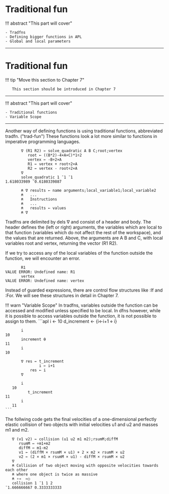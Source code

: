 # Traditional fun

!!! abstract "This part will cover"
    
    - Tradfns
    - Defining bigger functions in APL
    - Global and local parameters

---

# Traditional fun

!!! tip "Move this section to Chapter 7"

       This section should be introduced in Chapter 7

---

!!! abstract "This part will cover"

    - Traditional functions
    - Variable Scope

---

Another way of defining functions is using traditional functions, abbreviated tradfn. ("trad-fun") These functions look a lot more similar to functions in imperative programming languages.

```apl
       ∇ (R1 R2) ← solve_quadratic A B C;root;vertex 
          root ← ((B*2)-4×A×C)*1÷2
          vertex ← -B÷2×A
          R1 ← vertex + root÷2×A
          R2 ← vertex - root÷2×A
       ∇
       solve_quadratic 1 ¯1 ¯1
1.618033989 ¯0.6180339887

       ⍝ ∇ results ← name arguments;local_variable1;local_variable2
       ⍝   ...
       ⍝   Instructions
       ⍝   ...
       ⍝   results ← values
       ⍝ ∇
```

Tradfns are delimited by dels ∇ and consist of a header and body. The header defines the (left or right) arguments, the variables which are local to that function (variables which do not affect the rest of the workspace), and the values that are returned. Above, the arguments are A B and C, with local variables root and vertex, returning the vector (R1 R2).

If we try to access any of the local variables of the function outside the function, we will encounter an error. 

```apl
       R1
VALUE ERROR: Undefined name: R1
       vertex
VALUE ERROR: Undefined name: vertex
```

Instead of guarded expressions, there are control flow structures like :If and :For. We will see these structures in detail in Chapter 7.

!!! warn "Variable Scope"
	In tradfns, variables outside the function can be accessed and modified unless specified to be local. In dfns however, while it is possible to access variables outside the function, it is not possible to assign to them.
	```apl
	       i ← 10
	       d_increment ← {i←i+1 ⋄ i}
	
	       i
	10
	       increment ⍬
	11	
	       i
	10

	       ∇ res ← t_increment
      	           i ← i+1
	           res ← i
	       ∇

	       i
       10
              t_increment
	11
	       i
       11
	```

The follwing code gets the final velocities of a one-dimensional perfectly elastic collision of two objects with initial velocities u1 and u2 and masses m1 and m2.

```apl
   ∇ (v1 v2) ← collision (u1 u2 m1 m2);rsumM;diffM
      rsumM ← ÷m1+m2
      diffM ← m1-m2
      v1 ← (diffM × rsumM × u1) + 2 × m2 × rsumM × u2
      v2 ← (2 × m1 × rsumM × u1) - diffM × rsumM × u2
   ∇
   ⍝ Collision of two object moving with opposite velocities towards each other
   ⍝ where one object is twice as massive
   ⍝ ∘→  ←○
   collision 1 ¯1 1 2
¯1.666666667 0.3333333333
```

